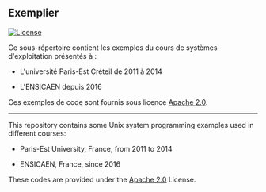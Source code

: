 ## Exemplier 

[![License](https://img.shields.io/badge/License-Apache%202.0-blue.svg)](https://opensource.org/licenses/Apache-2.0)

Ce sous-répertoire contient les exemples du cours de systèmes d'exploitation 
présentés à :

* L'université Paris-Est Créteil de 2011 à 2014

* L'ENSICAEN depuis 2016

Ces exemples de code sont fournis sous licence [Apache 2.0](http://www.apache.org/licenses/LICENSE-2.0).

----

This repository contains some Unix system programming examples used in 
different courses:

* Paris-Est University, France, from 2011 to 2014

* ENSICAEN, France, since 2016

These codes are provided under the [Apache 2.0](http://www.apache.org/licenses/LICENSE-2.0) License.

